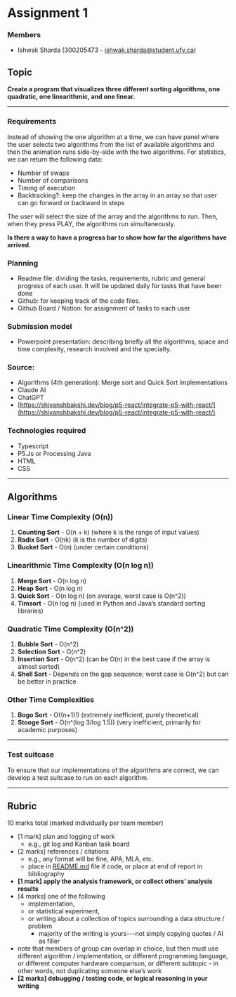 # Assignment 1

### Members

- Ishwak Sharda (300205473 - ishwak.sharda@student.ufv.ca)

## Topic

**Create a program that visualizes three different sorting algorithms, one quadratic, one linearithmic, and one linear.**

---

### Requirements

Instead of showing the one algorithm at a time, we can have panel where the user selects two algorithms from the list of available algorithms and then the animation runs side-by-side with the two algorithms. For statistics, we can return the following data:

- Number of swaps
- Number of comparisons
- Timing of execution
- Backtracking?: keep the changes in the array in an array so that user can go forward or backward in steps

The user will select the size of the array and the algorithms to run. Then, when they press PLAY, the algorithms run simultaneously.

**Is there a way to have a progress bar to show how far the algorithms have arrived.**

### Planning

- Readme file: dividing the tasks, requirements, rubric and general progress of each user. It will be updated daily for tasks that have been done
- Github: for keeping track of the code files.
- Github Board / Notion: for assignment of tasks to each user

### Submission model

- Powerpoint presentation: describing briefly all the algorithms, space and time complexity, research involved and the specialty.

### Source:

- Algorithms (4th generation): Merge sort and Quick Sort implementations
- Claude AI
- ChatGPT
- [https://shivanshbakshi.dev/blog/p5-react/integrate-p5-with-react/](https://shivanshbakshi.dev/blog/p5-react/integrate-p5-with-react/)

### Technologies required

- Typescript
- P5.Js or Processing Java
- HTML
- CSS

---

## Algorithms

### **Linear Time Complexity (O(n))**

1. **Counting Sort** - O(n + k) (where k is the range of input values)
2. **Radix Sort** - O(nk) (k is the number of digits)
3. **Bucket Sort** - O(n) (under certain conditions)

### **Linearithmic Time Complexity (O(n log n))**

1. **Merge Sort** - O(n log n)
2. **Heap Sort** - O(n log n)
3. **Quick Sort** - O(n log n) (on average, worst case is O(n^2))
4. **Timsort** - O(n log n) (used in Python and Java’s standard sorting libraries)

### **Quadratic Time Complexity (O(n^2))**

1. **Bubble Sort** - O(n^2)
2. **Selection Sort** - O(n^2)
3. **Insertion Sort** - O(n^2) (can be O(n) in the best case if the array is almost sorted)
4. **Shell Sort** - Depends on the gap sequence; worst case is O(n^2) but can be better in practice

### **Other Time Complexities**

1. **Bogo Sort** - O((n+1)!) (extremely inefficient, purely theoretical)
2. **Stooge Sort** - O(n^(log 3/log 1.5)) (very inefficient, primarily for academic purposes)

---

### Test suitcase

To ensure that our implementations of the algorithms are correct, we can develop a test suitcase to run on each algorithm.

---

## Rubric

10 marks total (marked individually per team member)

- [1 mark] plan and logging of work
  - e.g., git log and Kanban task board
- [2 marks] references / citations
  - e.g., any format will be fine, APA, MLA, etc.
  - place in [README.md](http://readme.md/) file if code, or place at end of report in bibliography
- **[1 mark] apply the analysis framework, or collect others’ analysis results**
- [4 marks] one of the following
  - implementation,
  - or statistical experiment,
  - or writing about a collection of topics surrounding a data structure / problem
    - majority of the writing is yours---not simply copying quotes / AI as filler
- note that members of group can overlap in choice, but then must use different
  algorithm / implementation, or different programming language, or different computer
  hardware comparison, or different subtopic - in other words, not duplicating someone else’s work
- **[2 marks] debugging / testing code, or logical reasoning in your writing**
